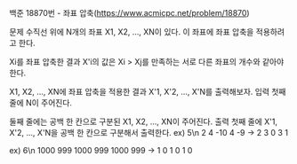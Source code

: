 백준 18870번 - 좌표 압축(https://www.acmicpc.net/problem/18870)

문제
수직선 위에 N개의 좌표 X1, X2, ..., XN이 있다. 이 좌표에 좌표 압축을 적용하려고 한다.

Xi를 좌표 압축한 결과 X'i의 값은 Xi > Xj를 만족하는 서로 다른 좌표의 개수와 같아야 한다.

X1, X2, ..., XN에 좌표 압축을 적용한 결과 X'1, X'2, ..., X'N를 출력해보자.
입력
첫째 줄에 N이 주어진다.

둘째 줄에는 공백 한 칸으로 구분된 X1, X2, ..., XN이 주어진다.
출력
첫째 줄에 X'1, X'2, ..., X'N을 공백 한 칸으로 구분해서 출력한다.
ex) 5\n 2 4 -10 4 -9 -> 2 3 0 3 1

ex) 6\n 1000 999 1000 999 1000 999 -> 1 0 1 0 1 0
